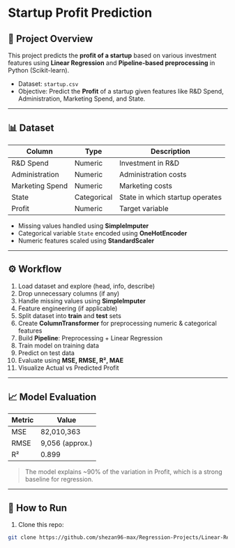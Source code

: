 # Startup Profit Prediction

## 📝 Project Overview
This project predicts the **profit of a startup** based on various investment features using **Linear Regression** and **Pipeline-based preprocessing** in Python (Scikit-learn).  

- Dataset: `startup.csv`  
- Objective: Predict the **Profit** of a startup given features like R&D Spend, Administration, Marketing Spend, and State.

---

## 📊 Dataset
| Column | Type | Description |
|--------|------|-------------|
| R&D Spend | Numeric | Investment in R&D |
| Administration | Numeric | Administration costs |
| Marketing Spend | Numeric | Marketing costs |
| State | Categorical | State in which startup operates |
| Profit | Numeric | Target variable |

- Missing values handled using **SimpleImputer**  
- Categorical variable `State` encoded using **OneHotEncoder**  
- Numeric features scaled using **StandardScaler**  

---

## ⚙️ Workflow
1. Load dataset and explore (head, info, describe)  
2. Drop unnecessary columns (if any)  
3. Handle missing values using **SimpleImputer**  
4. Feature engineering (if applicable)  
5. Split dataset into **train** and **test** sets  
6. Create **ColumnTransformer** for preprocessing numeric & categorical features  
7. Build **Pipeline**: Preprocessing + Linear Regression  
8. Train model on training data  
9. Predict on test data  
10. Evaluate using **MSE, RMSE, R², MAE**  
11. Visualize Actual vs Predicted Profit  

---

## 📈 Model Evaluation

| Metric | Value |
|--------|-------|
| MSE | 82,010,363 |
| RMSE | 9,056 (approx.) |
| R² | 0.899 |


> The model explains ~90% of the variation in Profit, which is a strong baseline for regression.

---

## 🔧 How to Run
1. Clone this repo:  
```bash
git clone https://github.com/shezan96-max/Regression-Projects/Linear-Regression/Startup-Profit-Prediction.git

